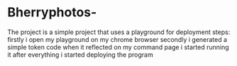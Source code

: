 # Bherryphotos-
The project is a simple project that uses a playground for deployment 
steps:
firstly i open my playground on my chrome browser
secondly i generated a simple token code
when it reflected on my command page i started running it 
after everything i started deploying the program 
